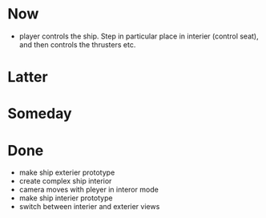 # Now
- player controls the ship. Step in particular place in interier (control seat), and then controls the thrusters etc.

# Latter

# Someday

# Done
- make ship exterier prototype
- create complex ship interior
- camera moves with pleyer in interor mode
- make ship interier prototype
- switch between interier and exterier views